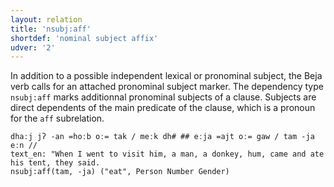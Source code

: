 ```yaml
---
layout: relation
title: 'nsubj:aff'
shortdef: 'nominal subject affix'
udver: '2'
---
```


In addition to a possible independent lexical or pronominal subject, the Beja verb calls for an attached pronominal subject marker.
The dependency type `nsubj:aff` marks additionnal pronominal subjects of a clause.
Subjects are direct dependents of the main predicate of the clause, which is a pronoun for the `aff` subrelation.

~~~ sdparse
dhaːj jʔ -an =hoːb oː= tak / meːk dh# ## eːja =ajt oː= gaw / tam -ja eːn //
text_en: "When I went to visit him, a man, a donkey, hum, came and ate his tent, they said.
nsubj:aff(tam, -ja) ("eat", Person Number Gender)
~~~


<!-- Interlanguage links updated Ne 5. května 2024, 18:21:26 CEST -->
